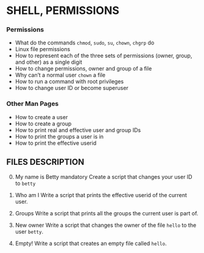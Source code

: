 # SHELL, PERMISSIONS

### Permissions
- What do the commands `chmod`, `sudo`, `su`, `chown`, `chgrp` do
- Linux file permissions
- How to represent each of the three sets of permissions (owner, group, and other) as a single digit
- How to change permissions, owner and group of a file
- Why can’t a normal user `chown` a file
- How to run a command with root privileges
- How to change user ID or become superuser

### Other Man Pages
- How to create a user
- How to create a group
- How to print real and effective user and group IDs
- How to print the groups a user is in
- How to print the effective userid

## FILES DESCRIPTION

0. My name is Betty mandatory
Create a script that changes your user ID to `betty`

1. Who am I
Write a script that prints the effective userid of the current user.

2. Groups
Write a script that prints all the groups the current user is part of.

3. New owner
Write a script that changes the owner of the file `hello` to the user `betty`.

4. Empty!
Write a script that creates an empty file called `hello`.
